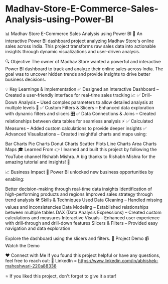 # Madhav-Store-E-Commerce-Sales-Analysis-using-Power-BI

📊 Madhav Store E-Commerce Sales Analysis using Power BI 🚀
An interactive Power BI dashboard project analyzing Madhav Store's online sales across India. This project transforms raw sales data into actionable insights through dynamic visualizations and user-driven analysis.

🔍 Objective
The owner of Madhav Store wanted a powerful and interactive Power BI dashboard to track and analyze their online sales across India. The goal was to uncover hidden trends and provide insights to drive better business decisions.

💡 Key Learnings & Implementation
✅ Designed an Interactive Dashboard – Created a user-friendly interface for real-time sales tracking 📈
✅ Drill-Down Analysis – Used complex parameters to allow detailed analysis at multiple levels 🔎
✅ Custom Filters & Slicers – Enhanced data exploration with dynamic filters and slicers 🎛️
✅ Data Connections & Joins – Created relationships between data tables for seamless analysis ⚡
✅ Calculated Measures – Added custom calculations to provide deeper insights
✅ Advanced Visualizations – Created insightful charts and maps using:

Bar Charts
Pie Charts
Donut Charts
Scatter Plots
Line Charts
Area Charts
Maps
🎓 Learned From
👉 I learned and built this project by following the YouTube channel Rishabh Mishra.
A big thanks to Rishabh Mishra for the amazing tutorial and insights! 🙌

📈 Business Impact
🚀 Power BI unlocked new business opportunities by enabling:

Better decision-making through real-time data insights
Identification of high-performing products and regions
Improved sales strategy through trend analysis
🛠️ Skills & Techniques Used
Data Cleaning – Handled missing values and inconsistencies
Data Modeling – Established relationships between multiple tables
DAX (Data Analysis Expressions) – Created custom calculations and measures
Interactive Visuals – Enhanced user experience with drill-through and drill-down features
Slicers & Filters – Provided easy navigation and data exploration

Explore the dashboard using the slicers and filters.
🎥 Project Demo
📹 Watch the Demo

❤️ Connect with Me
If you found this project helpful or have any questions, feel free to reach out:
🔗 LinkedIn = https://www.linkedin.com/in/abhishek-maheshwari-220a88338

⭐ If you liked this project, don't forget to give it a star!

